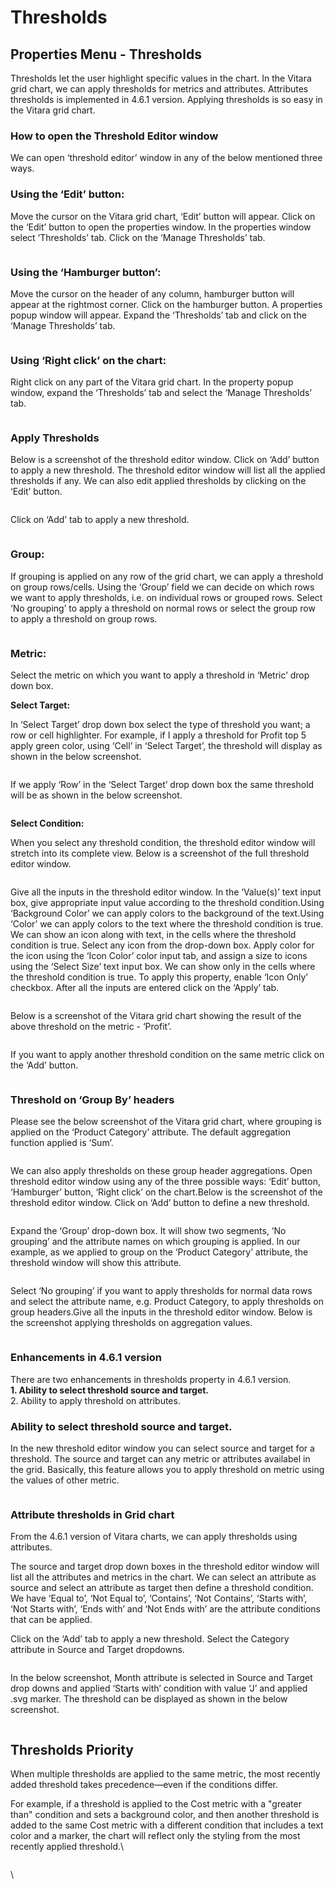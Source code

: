 # Thresholds

## Properties Menu - Thresholds <a href="#properties-menu---thresholds" id="properties-menu---thresholds"></a>

Thresholds let the user highlight specific values in the chart. In the Vitara grid chart, we can apply thresholds for metrics and attributes. Attributes thresholds is implemented in 4.6.1 version. Applying thresholds is so easy in the Vitara grid chart.

### **How to open the Threshold Editor window**

We can open ‘threshold editor’ window in any of the below mentioned three ways.

### **Using the ‘Edit’ button:**

Move the cursor on the Vitara grid chart, ‘Edit’ button will appear. Click on the ‘Edit’ button to open the properties window. In the properties window select ‘Thresholds’ tab. Click on the ‘Manage Thresholds’ tab.

<figure><img src="../.gitbook/assets/image48.png" alt=""><figcaption></figcaption></figure>

### **Using the ‘Hamburger button’:**

Move the cursor on the header of any column, hamburger button will appear at the rightmost corner. Click on the hamburger button. A properties popup window will appear. Expand the ‘Thresholds’ tab and click on the ‘Manage Thresholds’ tab.

<figure><img src="../.gitbook/assets/image17 (1).png" alt=""><figcaption></figcaption></figure>

### **Using ‘Right click’ on the chart:**

Right click on any part of the Vitara grid chart. In the property popup window, expand the ‘Thresholds’ tab and select the ‘Manage Thresholds’ tab.

<figure><img src="../.gitbook/assets/image98.png" alt=""><figcaption></figcaption></figure>

### **Apply Thresholds**

Below is a screenshot of the threshold editor window. Click on ‘Add’ button to apply a new threshold. The threshold editor window will list all the applied thresholds if any. We can also edit applied thresholds by clicking on the ‘Edit’ button.

<figure><img src="../.gitbook/assets/image116 (1).png" alt=""><figcaption></figcaption></figure>

Click on ‘Add’ tab to apply a new threshold.

<figure><img src="../.gitbook/assets/image103.png" alt=""><figcaption></figcaption></figure>

### **Group:**

If grouping is applied on any row of the grid chart, we can apply a threshold on group rows/cells. Using the ‘Group’ field we can decide on which rows we want to apply thresholds, i.e. on individual rows or grouped rows. Select ‘No grouping’ to apply a threshold on normal rows or select the group row to apply a threshold on group rows.

<figure><img src="../.gitbook/assets/image80 (1).png" alt=""><figcaption></figcaption></figure>

### **Metric:**

Select the metric on which you want to apply a threshold in ‘Metric’ drop down box.

**Select Target:**

In ‘Select Target’ drop down box select the type of threshold you want; a row or cell highlighter. For example, if I apply a threshold for Profit top 5 apply green color, using ‘Cell’ in ‘Select Target’, the threshold will display as shown in the below screenshot.

<figure><img src="../.gitbook/assets/image104.png" alt=""><figcaption></figcaption></figure>

If we apply ‘Row’ in the ‘Select Target’ drop down box the same threshold will be as shown in the below screenshot.

<figure><img src="../.gitbook/assets/image62 (2).png" alt=""><figcaption></figcaption></figure>

**Select Condition:**

When you select any threshold condition, the threshold editor window will stretch into its complete view. Below is a screenshot of the full threshold editor window.

<figure><img src="../.gitbook/assets/image11 (3).png" alt=""><figcaption></figcaption></figure>

Give all the inputs in the threshold editor window. In the ‘Value(s)’ text input box, give appropriate input value according to the threshold condition.Using ‘Background Color’ we can apply colors to the background of the text.Using ‘Color’ we can apply colors to the text where the threshold condition is true. We can show an icon along with text, in the cells where the threshold condition is true. Select any icon from the drop-down box. Apply color for the icon using the ‘Icon Color’ color input tab, and assign a size to icons using the ‘Select Size’ text input box. We can show only in the cells where the threshold condition is true. To apply this property, enable ‘Icon Only’ checkbox. After all the inputs are entered click on the ‘Apply’ tab.

<figure><img src="../.gitbook/assets/image107.png" alt=""><figcaption></figcaption></figure>



Below is a screenshot of the Vitara grid chart showing the result of the above threshold on the metric - ‘Profit’.

<figure><img src="../.gitbook/assets/image41 (2).png" alt=""><figcaption></figcaption></figure>

If you want to apply another threshold condition on the same metric click on the ‘Add’ button.

<figure><img src="../.gitbook/assets/image68 (1).png" alt=""><figcaption></figcaption></figure>

### **Threshold on ‘Group By’ headers**

Please see the below screenshot of the Vitara grid chart, where grouping is applied on the ‘Product Category’ attribute. The default aggregation function applied is ‘Sum’.

<figure><img src="../.gitbook/assets/image99.png" alt=""><figcaption></figcaption></figure>

We can also apply thresholds on these group header aggregations. Open threshold editor window using any of the three possible ways: ‘Edit’ button, ‘Hamburger’ button, ‘Right click’ on the chart.Below is the screenshot of the threshold editor window. Click on ‘Add’ button to define a new threshold.

<figure><img src="../.gitbook/assets/image115 (1).png" alt=""><figcaption></figcaption></figure>

Expand the ‘Group’ drop-down box. It will show two segments, ‘No grouping’ and the attribute names on which grouping is applied. In our example, as we applied to group on the ‘Product Category’ attribute, the threshold window will show this attribute.

<figure><img src="../.gitbook/assets/image43.png" alt=""><figcaption></figcaption></figure>

Select ‘No grouping’ if you want to apply thresholds for normal data rows and select the attribute name, e.g. Product Category, to apply thresholds on group headers.Give all the inputs in the threshold editor window. Below is the screenshot applying thresholds on aggregation values.

<figure><img src="../.gitbook/assets/image37 (1).png" alt=""><figcaption></figcaption></figure>

### Enhancements in 4.6.1 version <a href="#enhancements-in-461-version" id="enhancements-in-461-version"></a>

There are two enhancements in thresholds property in 4.6.1 version.\
**1. Ability to select threshold source and target.**\
2\. Ability to apply threshold on attributes.

### Ability to select threshold source and target. <a href="#ability-to-select-threshold-source-and-target" id="ability-to-select-threshold-source-and-target"></a>

In the new threshold editor window you can select source and target for a threshold. The source and target can any metric or attributes availabel in the grid. Basically, this feature allows you to apply threshold on metric using the values of other metric.&#x20;

<figure><img src="../.gitbook/assets/sourceTarget1 (1).png" alt=""><figcaption></figcaption></figure>

### Attribute thresholds in Grid chart <a href="#attribute-thresholds-in-grid-chart" id="attribute-thresholds-in-grid-chart"></a>

From the 4.6.1 version of Vitara charts, we can apply thresholds using attributes.

The source and target drop down boxes in the threshold editor window will list all the attributes and metrics in the chart. We can select an attribute as source and select an attribute as target then define a threshold condition. We have ‘Equal to’, ‘Not Equal to’, ‘Contains’, ‘Not Contains’, ‘Starts with’, ‘Not Starts with’, ‘Ends with’ and ‘Not Ends with’ are the attribute conditions that can be applied.

Click on the ‘Add’ tab to apply a new threshold. Select the Category attribute in Source and Target dropdowns.

<figure><img src="../.gitbook/assets/gridAttribute.png" alt=""><figcaption></figcaption></figure>

In the below screenshot, Month attribute is selected in Source and Target drop downs and applied ‘Starts with’ condition with value ‘J’ and applied .svg marker. The threshold can be displayed as shown in the below screenshot.

<figure><img src="../.gitbook/assets/gridAttribute1.png" alt=""><figcaption></figcaption></figure>

## Thresholds Priority

When multiple thresholds are applied to the same metric, the most recently added threshold takes precedence—even if the conditions differ.

For example, if a threshold is applied to the Cost metric with a "greater than" condition and sets a background color, and then another threshold is added to the same Cost metric with a different condition that includes a text color and a marker, the chart will reflect only the styling from the most recently applied threshold.\


<figure><img src="https://lh7-rt.googleusercontent.com/docsz/AD_4nXchPw42Cg6I5HoBAJWEpF4zkmX1_KD-0NqDkHMMyX5cDieXztEleKmjhbYJAUddti3Eo5H1v6n4eiRrSLriM2reI7sba09sc7G8c-LE-e7xoT7rR6D165psalBZLJgg188-Tmyw?key=HG8zy91NAlh2msPjWJsC0g" alt=""><figcaption></figcaption></figure>

\
